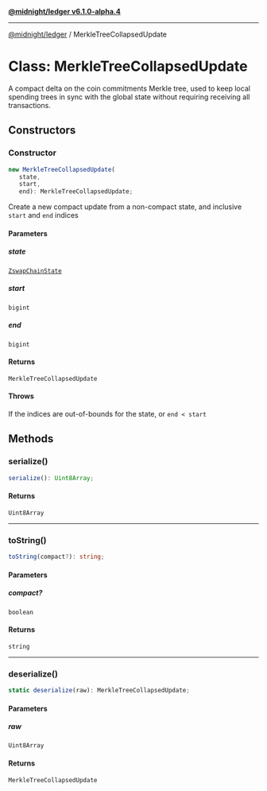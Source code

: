 [**@midnight/ledger v6.1.0-alpha.4**](../README.md)

***

[@midnight/ledger](../globals.md) / MerkleTreeCollapsedUpdate

# Class: MerkleTreeCollapsedUpdate

A compact delta on the coin commitments Merkle tree, used to keep local
spending trees in sync with the global state without requiring receiving all
transactions.

## Constructors

### Constructor

```ts
new MerkleTreeCollapsedUpdate(
   state, 
   start, 
   end): MerkleTreeCollapsedUpdate;
```

Create a new compact update from a non-compact state, and inclusive
`start` and `end` indices

#### Parameters

##### state

[`ZswapChainState`](ZswapChainState.md)

##### start

`bigint`

##### end

`bigint`

#### Returns

`MerkleTreeCollapsedUpdate`

#### Throws

If the indices are out-of-bounds for the state, or `end < start`

## Methods

### serialize()

```ts
serialize(): Uint8Array;
```

#### Returns

`Uint8Array`

***

### toString()

```ts
toString(compact?): string;
```

#### Parameters

##### compact?

`boolean`

#### Returns

`string`

***

### deserialize()

```ts
static deserialize(raw): MerkleTreeCollapsedUpdate;
```

#### Parameters

##### raw

`Uint8Array`

#### Returns

`MerkleTreeCollapsedUpdate`
